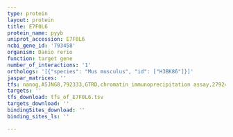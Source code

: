 ```yaml
---
type: protein
layout: protein
title: E7F0L6
protein_name: pyyb
uniprot_accession: E7F0L6
ncbi_gene_id: '793458'
organism: Danio rerio
function: target gene
number_of_interactions: '1'
orthologs: '[{"species": "Mus musculus", "id": ["H3BK86"]}]'
jaspar_matrices: ''
tfs: nanog,A5JNG8,792333,GTRD,chromatin immunoprecipitation assay,27924024%5Buid%5D,No
targets: ''
tfs_download: tfs_of_E7F0L6.tsv
targets_download: ''
bindingSites_download: ''
binding_sites_ls: ''

---
```

